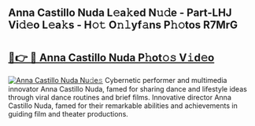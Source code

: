 ## Anna Castillo Nuda L𝚎a𝚔ed N𝚞𝚍e - Part-LHJ Vi𝚍𝚎o L𝚎a𝚔s - H𝚘𝚝 O𝚗𝚕yf𝚊ns P𝚑𝚘tos R7MrG

# <h2><a href="http://kf1negv.oniu.top/?m=Anna+Castillo+Nuda">🔗👉 🔴 Anna Castillo Nuda P𝚑ot𝚘𝚜 V𝚒d𝚎o</a></h2>

[![Anna Castillo Nuda Nu𝚍e𝚜](https://i.imgur.com/0qMVB7G.gif)](http://kf1negv.oniu.top/?m=Anna+Castillo+Nuda)
Cybernetic performer and multimedia innovator Anna Castillo Nuda, famed for sharing dance and lifestyle ideas through viral dance routines and brief films. Innovative director Anna Castillo Nuda, famed for their remarkable abilities and achievements in guiding film and theater productions.  
